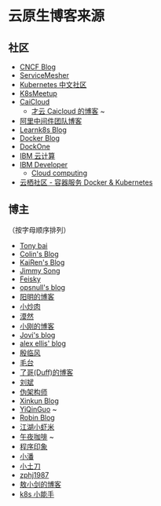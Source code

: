# 云原生博客来源

## 社区

* [CNCF Blog](https://www.cncf.io/newsroom/blog/)
* [ServiceMesher](http://www.servicemesher.com/)
* [Kubernetes 中文社区](https://www.kubernetes.org.cn/)
* [K8sMeetup](http://www.k8smeetup.com/)
* [CaiCloud](https://caicloud.io/blog)
  * [才云 Caicloud 的博客](http://blog.sina.com.cn/u/5756634285) ~
* [阿里中间件团队博客](http://jm.taobao.org/)
* [Learnk8s Blog](https://learnk8s.io/blog/)
* [Docker Blog](https://blog.docker.com/)
* [DockOne](http://dockone.io/)
* [IBM 云计算](https://www.ibm.com/developerworks/cn/cloud/)
* [IBM Developer](https://www.ibm.com/developerworks/cn/)
  * [Cloud computing](https://www.ibm.com/developerworks/cn/cloud/)
* [云栖社区 - 容器服务 Docker & Kubernetes](https://yq.aliyun.com/teams/11/type_blog)

## 博主

（按字母顺序排列）

* [Tony bai](https://tonybai.com/)
* [Colin's Blog](http://likunyao.com/)
* [KaiRen's Blog](https://k2r2bai.com/)
* [Jimmy Song](https://jimmysong.io/)
* [Feisky](https://feisky.xyz/)
* [opsnull's blog](https://blog.opsnull.com/)
* [阳明的博客](https://www.qikqiak.com/)
* [小炒肉](https://jicki.me/)
* [漠然](https://mritd.me/)
* [小刚的博客](https://blog.csdn.net/idea77/)
* [Jovi's blog](http://www.jovi.io/)
* [alex ellis' blog](https://blog.alexellis.io/)
* [殷临风](https://www.jianshu.com/u/14a1d8718991)
* [毛台](http://www.cnblogs.com/iiiiher/)
* [了哥(Duff)的博客](http://vipdocker.com/)
* [刘斌](http://liubin.org/)
* [伪架构师](http://blog.fleeto.us/)
* [Xinkun Blog](https://xuxinkun.github.io/)
* [YiQinGuo](https://www.jianshu.com/u/9182cb57eb10) ~
* [Robin Blog](https://supereagle.github.io/)
* [江湖小虾米](http://gaocegege.com/Blog/)
* [午夜咖啡](http://jolestar.com/) ~
* [程序印象](https://www.do1618.com/)
* [小潘](http://binpan.me/)
* [小土刀](https://wdxtub.com/)
* [zphj1987](http://www.zphj1987.com/)
* [敖小剑的博客](https://skyao.io/)
* [k8s 小能手](https://yq.aliyun.com/users/gvlm5qtmkvm4s)
